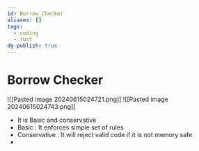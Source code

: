 ```yaml
---
id: Borrow_Checker
aliases: []
tags:
  - coding
  - rust
dg-publish: true
---
```

# Borrow Checker

![[Pasted image 20240615024721.png]]
![[Pasted image 20240615024743.png]]

- It is Basic and conservative
- Basic : It enforces simple set of rules
- Conservative : It will reject valid code if it is not memory safe
- 

